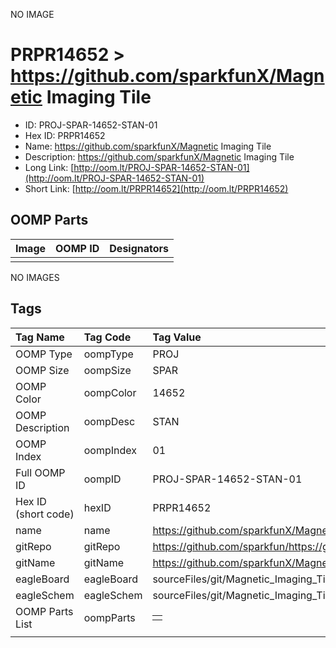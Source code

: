 


  
NO IMAGE  
# PRPR14652 > https://github.com/sparkfunX/Magnetic Imaging Tile

- ID: PROJ-SPAR-14652-STAN-01
- Hex ID: PRPR14652
- Name: https://github.com/sparkfunX/Magnetic Imaging Tile
- Description: https://github.com/sparkfunX/Magnetic Imaging Tile
- Long Link: [http://oom.lt/PROJ-SPAR-14652-STAN-01](http://oom.lt/PROJ-SPAR-14652-STAN-01)
- Short Link: [http://oom.lt/PRPR14652](http://oom.lt/PRPR14652)

## OOMP Parts
  

|Image|OOMP ID|Designators|
| :--- | :--- | :--- |
||||
  
NO IMAGES  
## Tags
  

|Tag Name|Tag Code|Tag Value|
| :--- | :--- | :--- |
|OOMP Type|oompType|PROJ|
|OOMP Size|oompSize|SPAR|
|OOMP Color|oompColor|14652|
|OOMP Description|oompDesc|STAN|
|OOMP Index|oompIndex|01|
|Full OOMP ID|oompID|PROJ-SPAR-14652-STAN-01|
|Hex ID (short code)|hexID|PRPR14652|
|name|name|https://github.com/sparkfunX/Magnetic Imaging Tile|
|gitRepo|gitRepo|https://github.com/sparkfun/https://github.com/sparkfunX/Magnetic_Imaging_Tile|
|gitName|gitName|https://github.com/sparkfunX/Magnetic_Imaging_Tile|
|eagleBoard|eagleBoard|sourceFiles/git/Magnetic_Imaging_Tile/hardware/Magnetic-Imaging-Tile.brd|
|eagleSchem|eagleSchem|sourceFiles/git/Magnetic_Imaging_Tile/hardware/Magnetic-Imaging-Tile.sch|
|OOMP Parts List|oompParts|<table><tr><td></td></tr></table>|
||||
